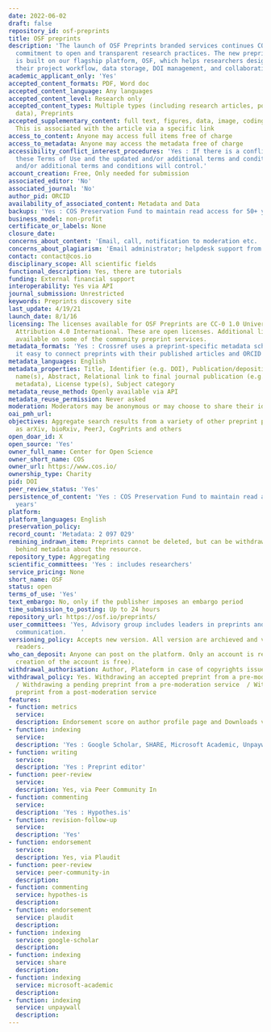 ```yaml
---
date: 2022-06-02
draft: false
repository_id: osf-preprints
title: OSF preprints
description: 'The launch of OSF Preprints branded services continues COS’s ongoing
  commitment to open and transparent research practices. The new preprints service
  is built on our flagship platform, OSF, which helps researchers design and manage
  their project workflow, data storage, DOI management, and collaboration. '
academic_applicant_only: 'Yes'
accepted_content_formats: PDF, Word doc
accepted_content_language: Any languages
accepted_content_level: Research only
accepted_content_types: Multiple types (including research articles, posters, new
  data), Preprints
accepted_supplementary_content: full text, figures, data, image, coding, analyses.
  This is associated with the article via a specific link
access_to_content: Anyone may access full items free of charge
access_to_metadata: Anyone may access the metadata free of charge
accessibility_conflict_interest_procedures: 'Yes : If there is a conflict between
  these Terms of Use and the updated and/or additional terms and conditions, the updated
  and/or additional terms and conditions will control.'
account_creation: Free, Only needed for submission
associated_editor: 'No'
associated_journal: 'No'
author_pid: ORCID
availability_of_associated_content: Metadata and Data
backups: 'Yes : COS Preservation Fund to maintain read access for 50+ years'
business_model: non-profit
certificate_or_labels: None
closure_date:
concerns_about_content: 'Email, call, notification to moderation etc. '
concerns_about_plagiarism: 'Email administrator; helpdesk support from COS : copyright@cos.io'
contact: contact@cos.io
disciplinary_scope: All scientific fields
functional_description: Yes, there are tutorials
funding: External financial support
interoperability: Yes via API
journal_submission: Unrestricted
keywords: Preprints discovery site
last_update: 4/19/21
launch_date: 8/1/16
licensing: The licenses available for OSF Preprints are CC-0 1.0 Universal and CC-By
  Attribution 4.0 International. These are open licenses. Additional licenses are
  available on some of the community preprint services.
metadata_formats: 'Yes : Crossref uses a preprint-specific metadata schema that makes
  it easy to connect preprints with their published articles and ORCID profiles'
metadata_languages: English
metadata_properties: Title, Identifier (e.g. DOI), Publication/deposition date, Author
  name(s), Abstract, Relational link to final journal publication (e.g. in crossref
  metadata), License type(s), Subject category
metadata_reuse_method: Openly available via API
metadata_reuse_permission: Never asked
moderation: Moderators may be anonymous or may choose to share their identities.
oai_pmh_url:
objectives: Aggregate search results from a variety of other preprint providers such
  as arXiv, bioRxiv, PeerJ, CogPrints and others
open_doar_id: X
open_source: 'Yes'
owner_full_name: Center for Open Science
owner_short_name: COS
owner_url: https://www.cos.io/
ownership_type: Charity
pid: DOI
peer_review_status: 'Yes'
persistence_of_content: 'Yes : COS Preservation Fund to maintain read access for 50+
  years'
platform:
platform_languages: English
preservation_policy:
record_count: 'Metadata: 2 097 029'
remining_indrawn_item: Preprints cannot be deleted, but can be withdrawn, leaving
  behind metadata about the resource.
repository_type: Aggregating
scientific_committees: 'Yes : includes researchers'
service_pricing: None
short_name: OSF
status: open
terms_of_use: 'Yes'
text_embargo: No, only if the publisher imposes an embargo period
time_submission_to_posting: Up to 24 hours
repository_url: https://osf.io/preprints/
user_committees: 'Yes, Advisory group includes leaders in preprints and scholarly
  communication.    '
versioning_policy: Accepts new version. All version are archieved and visible for
  readers.
who_can_deposit: Anyone can post on the platform. Only an account is required ( The
  creation of the account is free).
withdrawal_authorisation: Author, Plateform in case of copyrights issues
withdrawal_policy: Yes. Withdrawing an accepted preprint from a pre-moderation service
  / Withdrawing a pending preprint from a pre-moderation service  / Withdrawing a
  preprint from a post-moderation service
features:
- function: metrics
  service:
  description: Endorsement score on author profile page and Downloads visible to everyone
- function: indexing
  service:
  description: 'Yes : Google Scholar, SHARE, Microsoft Academic, Unpaywall'
- function: writing
  service:
  description: 'Yes : Preprint editor'
- function: peer-review
  service:
  description: Yes, via Peer Community In
- function: commenting
  service:
  description: 'Yes : Hypothes.is'
- function: revision-follow-up
  service:
  description: 'Yes'
- function: endorsement
  service:
  description: Yes, via Plaudit
- function: peer-review
  service: peer-community-in
  description:
- function: commenting
  service: hypothes-is
  description:
- function: endorsement
  service: plaudit
  description:
- function: indexing
  service: google-scholar
  description:
- function: indexing
  service: share
  description:
- function: indexing
  service: microsoft-academic
  description:
- function: indexing
  service: unpaywall
  description:
---
```



